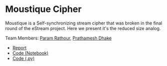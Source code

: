 # Moustique Cipher
Moustique is a Self-synchronizing stream cipher that was broken in the final round of the eStream project. Here we present it's the reduced size analog.
 
Team Members: [Param Rathour](https://github.com/paramrathour), [Prathamesh Dhake](https://github.com/I-9028)

- [Report](Moustique_Cipher.pdf)
- [Code (Notebook)](Stream%20Cipher%20Generation.ipynb)
- [Code (.py)](Stream%20Cipher%20Generation.py)
